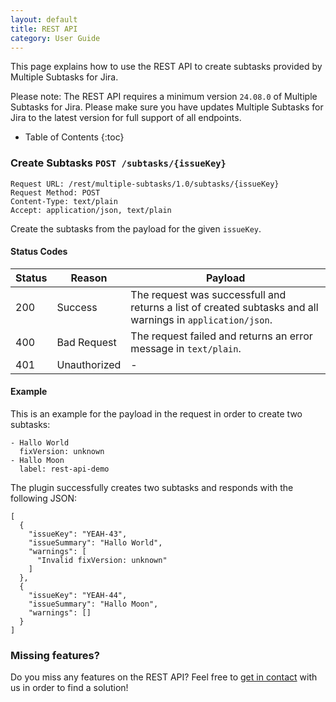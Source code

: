 ```yaml
---
layout: default
title: REST API
category: User Guide
---
```


This page explains how to use the REST API to create subtasks provided by Multiple Subtasks for Jira.

Please note:
The REST API requires a minimum version `24.08.0` of Multiple Subtasks for Jira.
Please make sure you have updates Multiple Subtasks for Jira to the latest version for full support of all endpoints.

* Table of Contents
{:toc}

### Create Subtasks `POST /subtasks/{issueKey}`

    Request URL: /rest/multiple-subtasks/1.0/subtasks/{issueKey}
    Request Method: POST
    Content-Type: text/plain
    Accept: application/json, text/plain

Create the subtasks from the payload for the given `issueKey`.

#### Status Codes

| Status | Reason       | Payload                                                                                                    |
|--------|--------------|------------------------------------------------------------------------------------------------------------|
| 200    | Success      | The request was successfull and returns a list of created subtasks and all warnings in `application/json`. |
| 400    | Bad Request  | The request failed and returns an error message in `text/plain`.                                           |
| 401    | Unauthorized | -                                                                                                          |

#### Example 

This is an example for the payload in the request in order to create two subtasks:

    - Hallo World
      fixVersion: unknown
    - Hallo Moon
      label: rest-api-demo

The plugin successfully creates two subtasks and responds with the following JSON:

    [
      {
        "issueKey": "YEAH-43",
        "issueSummary": "Hallo World",
        "warnings": [
          "Invalid fixVersion: unknown"
        ]
      },
      {
        "issueKey": "YEAH-44",
        "issueSummary": "Hallo Moon",
        "warnings": []
      }
    ]

### Missing features?

Do you miss any features on the REST API?
Feel free to [get in contact](/support) with us in order to find a solution!
